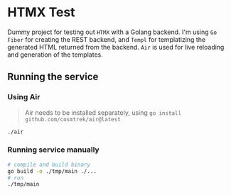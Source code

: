 # HTMX Test

Dummy project for testing out `HTMX` with a Golang backend. I'm using `Go Fiber` for creating the REST backend, and `Templ` for templatizing the generated HTML returned from the backend. `Air` is used for live reloading and generation of the templates.

## Running the service

### Using Air

> Air needs to be installed separately, using `go install github.com/cosmtrek/air@latest`

```Bash
./air
```

### Running service manually

```Bash
# compile and build binary
go build -o ./tmp/main ./...
# run
./tmp/main
```
